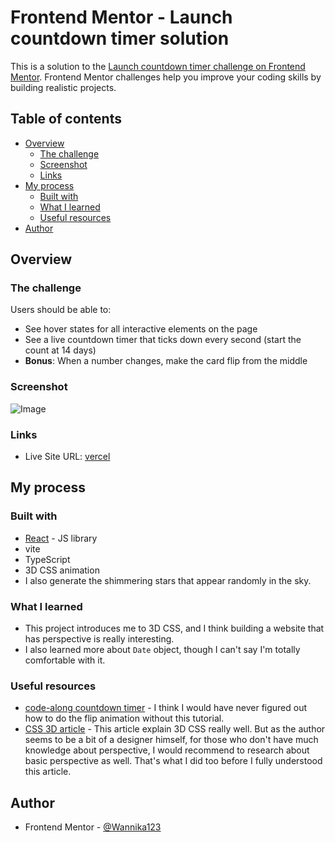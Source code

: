 # Frontend Mentor - Launch countdown timer solution

This is a solution to the [Launch countdown timer challenge on Frontend Mentor](https://www.frontendmentor.io/challenges/launch-countdown-timer-N0XkGfyz-). Frontend Mentor challenges help you improve your coding skills by building realistic projects. 

## Table of contents

- [Overview](#overview)
  - [The challenge](#the-challenge)
  - [Screenshot](#screenshot)
  - [Links](#links)
- [My process](#my-process)
  - [Built with](#built-with)
  - [What I learned](#what-i-learned)
  - [Useful resources](#useful-resources)
- [Author](#author)

## Overview

### The challenge

Users should be able to:

- See hover states for all interactive elements on the page
- See a live countdown timer that ticks down every second (start the count at 14 days)
- **Bonus**: When a number changes, make the card flip from the middle

### Screenshot

![Image](https://github.com/user-attachments/assets/cfeaa1af-9afa-4e20-98f5-52ccc4b8fcd6)

### Links

- Live Site URL: [vercel](https://fem-countdown-timer-two.vercel.app/)

## My process

### Built with

- [React](https://reactjs.org/) - JS library
- vite
- TypeScript
- 3D CSS animation
- I also generate the shimmering stars that appear randomly in the sky.

### What I learned

- This project introduces me to 3D CSS, and I think building a website that has perspective is really interesting.
- I also learned more about `Date` object, though I can't say I'm totally comfortable with it.

### Useful resources

- [code-along countdown timer](https://www.youtube.com/watch?v=x00P_1meF6c&t=2631s) - I think I would have never figured out how to do the flip animation without this tutorial.
- [CSS 3D article](https://vinceumo.github.io/devNotes/CSS/css-3d-scrolling-on-the-z-axis/) - This article explain 3D CSS really well. But as the author seems to be a bit of a designer himself, for those who don't have much knowledge about perspective, I would recommend to research about basic perspective as well. That's what I did too before I fully understood this article. 

## Author

- Frontend Mentor - [@Wannika123](https://www.frontendmentor.io/profile/Wannika123)